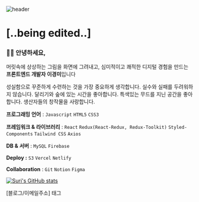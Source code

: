 ![header](https://capsule-render.vercel.app/api?type=wave&color=auto&height=125&section=header&text=LeeKyeongmi&fontSize=50&animation=twinkling)

# [..being edited..]

### 👩‍💻 안녕하세요, 
머릿속에 상상하는 그림을 화면에 그려내고, 
심미적이고 쾌적한 디지털 경험을 만드는 **프론트엔드 개발자 이경미**입니다


성실함으로 꾸준하게 수련하는 것을 가장 중요하게 생각합니다.
실수와 실패를 두려워하지 않습니다.
달리기와 숲에 있는 시간을 좋아합니다.
특색있는 무드를 지닌 공간을 좋아합니다.
생산자들의 창작물을 사랑합니다.




**프로그래밍 언어** : `Javascript` `HTML5` `CSS3`

**프레임워크 & 라이브러리** : `React` `Redux(React-Redux, Redux-Toolkit)` `Styled-Components` `Tailwind CSS` `Axios`

**DB & 서버** : `MySQL` `Firebase` 

**Deploy :** `S3` `Vercel`  `Netlify`

**Collaboration** : `Git` `Notion`  `Figma`


[![Suri's GitHub stats](https://github-readme-stats.vercel.app/api?username=Leekyeongmi&count_private=true&show_icons=true)](https://github.com/Leekyeongmi/github-readme-stats)


[블로그/이메일주소] 태그


